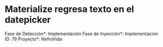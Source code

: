 # Materialize regresa texto en el datepicker

Fase de Detección*: Implementación
Fase de Inyección*: Implementacion
ID: 79
Proyecto*: NefroVida